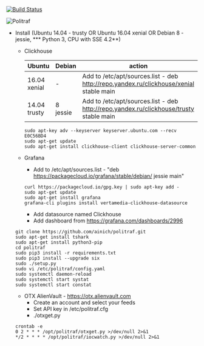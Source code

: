 [![Build Status](https://travis-ci.org/ainich/politraf.svg?branch=master)](https://travis-ci.org/ainich/politraf)

![Politraf](https://politraf.ru/static/img/politraf.jpg)

* Install (Ubuntu 14.04 - trusty OR Ubuntu 16.04  xenial OR Debian 8 - jessie, *** Python 3, CPU with SSE 4.2**)

    * Clickhouse

      Ubuntu | Debian | action
      ------------ | ------------- | -------------
      16.04  xenial | - | Add to /etc/apt/sources.list - deb http://repo.yandex.ru/clickhouse/xenial stable main
      14.04  trusty | 8 jessie | Add to /etc/apt/sources.list - deb http://repo.yandex.ru/clickhouse/trusty stable main
      
      ```
      sudo apt-key adv --keyserver keyserver.ubuntu.com --recv E0C56BD4
      sudo apt-get update
      sudo apt-get install clickhouse-client clickhouse-server-common
      ```

  
    * Grafana
      * Add to /etc/apt/sources.list - "deb https://packagecloud.io/grafana/stable/debian/ jessie main"

      ```
      curl https://packagecloud.io/gpg.key | sudo apt-key add -
      sudo apt-get update
      sudo apt-get install grafana
      grafana-cli plugins install vertamedia-clickhouse-datasource
      ```

      * Add datasource named Clickhouse
      * Add dashboard from https://grafana.com/dashboards/2996


    ```
    git clone https://github.com/ainich/politraf.git
    sudo apt-get install tshark
    sudo apt-get install python3-pip
    cd politraf
    sudo pip3 install -r requirements.txt
    sudo pip3 install --upgrade six
    sudo ./setup.py
    sudo vi /etc/politraf/config.yaml
    sudo systemctl daemon-reload
    sudo systemctl start systat
    sudo systemctl start constat
    ```

    * OTX AlienVault - https://otx.alienvault.com
      * Create an account and select your feeds
      * Set API key in /etc/politraf.cfg
      * ./otxget.py
    
    ```
    crontab -e
    0 2 * * * /opt/politraf/otxget.py >/dev/null 2>&1
    */2 * * * * /opt/politraf/iocwatch.py >/dev/null 2>&1
    ```